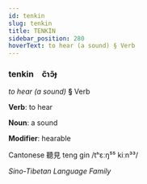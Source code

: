 ```yaml
---
id: tenkin
slug: tenkin
title: TENKİN
sidebar_position: 280
hoverText: to hear (a sound) § Verb
---
```


### tenkin&emsp;<span kind="abugida">c̃ɿɔ̃ɟ</span>

*to hear (a sound)* **§** Verb

**Verb**: to hear

**Noun**: a sound

**Modifier**: hearable

Cantonese  聽見 teng gin /tʰɛːŋ⁵⁵ kiːn³³/

*Sino-Tibetan Language Family*